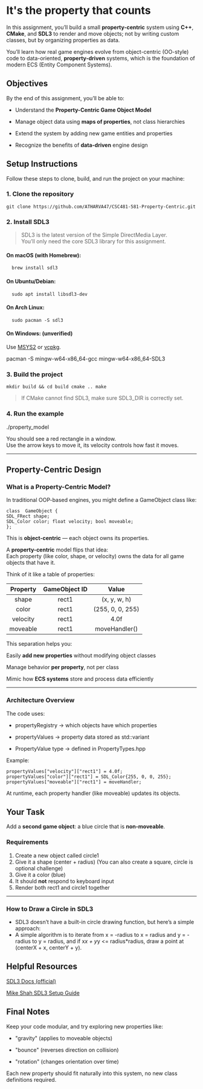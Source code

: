 
# It's the property that counts

In this assignment, you’ll build a small **property-centric** system using **C++**, **CMake**, and **SDL3** to render and move objects;  not by writing custom classes, but by organizing properties as data.

You’ll learn how real game engines evolve from object-centric (OO-style) code to data-oriented, **property-driven** systems, which is the foundation of modern ECS (Entity Component Systems).

## Objectives

By the end of this assignment, you’ll be able to:

 - Understand the **Property-Centric Game Object Model**
    
 - Manage object data using **maps of properties**, not class hierarchies
        
 - Extend the system by adding new game entities and properties
    
 - Recognize the benefits of **data-driven** engine design
    
##  Setup Instructions

Follow these steps to clone, build, and run the project on your machine:

### 1. Clone the repository

	git clone https://github.com/ATHARVA47/CSC481-581-Property-Centric.git

### 2. Install SDL3

> SDL3 is the latest version of the Simple DirectMedia Layer.  
> You’ll only need the core SDL3 library for this assignment.

#### On **macOS** (with Homebrew):

	  brew install sdl3 

#### On **Ubuntu/Debian**:

	  sudo apt install libsdl3-dev 

#### On **Arch Linux**:

	  sudo pacman -S sdl3 

#### On **Windows**: (unverified)

Use [MSYS2](https://www.msys2.org/) or [vcpkg](https://vcpkg.io/).

  pacman -S mingw-w64-x86_64-gcc mingw-w64-x86_64-SDL3 


### 3. Build the project

  `mkdir build && cd build
   cmake ..
   make` 

> If CMake cannot find SDL3, make sure SDL3_DIR is correctly set.

### 4. Run the example

 ./property_model 

You should see a red rectangle in a window.  
Use the arrow keys to move it,  its velocity controls how fast it moves.

----------

## Property-Centric Design

###  What is a Property-Centric Model?

In traditional OOP-based engines, you might define a GameObject class like:

    class  GameObject {
    SDL_FRect shape;
    SDL_Color color; float velocity; bool moveable;
    };

This is **object-centric** — each object owns its properties.

A **property-centric** model flips that idea:  
Each property (like color, shape, or velocity) owns the data for all game objects that have it.

Think of it like a table of properties:

| Property | GameObject ID |       Value      |
|:--------:|:-------------:|:----------------:|
| shape    | rect1         | (x, y, w, h)     |
| color    | rect1         | (255, 0, 0, 255) |
| velocity | rect1         | 4.0f             |
| moveable | rect1         | moveHandler()    |

This separation helps you:

  Easily **add new properties** without modifying object classes
    
  Manage behavior **per property**, not per class
    
  Mimic how **ECS systems** store and process data efficiently
    

----------

###  Architecture Overview

The code uses:

  - propertyRegistry → which objects have which properties
    
  - propertyValues → property data stored as std::variant
    
  - PropertyValue type → defined in PropertyTypes.hpp
    

Example:

    propertyValues["velocity"]["rect1"] = 4.0f;
    propertyValues["color"]["rect1"] = SDL_Color{255, 0, 0, 255};
    propertyValues["moveable"]["rect1"] = moveHandler;

At runtime, each property handler (like moveable) updates its objects.

##  Your Task

Add a **second game object**: a blue circle that is **non-moveable**.

### Requirements

1. Create a new object called circle1  
2. Give it a shape (center + radius) (You can also create a square, circle is optional challenge)
3. Give it a color (blue)  
4. It should **not** respond to keyboard input  
5. Render both rect1 and circle1 together

----------

###  How to Draw a Circle in SDL3

- SDL3 doesn’t have a built-in circle drawing function, but here’s a simple approach:
- A simple algorithm is to iterate from x = -radius to x = radius and y = -radius to y = radius, and if x*x + y*y <= radius*radius, draw a point at (centerX + x, centerY + y).

## Helpful Resources

  [SDL3 Docs (official)](https://wiki.libsdl.org/SDL3/FrontPage)
    
  [Mike Shah SDL3 Setup Guide](https://www.youtube.com/watch?v=kyD5H6w1x-o)

##  Final Notes

Keep your code modular, and try exploring new properties like:

  - "gravity" (applies to moveable objects)
    
  - "bounce" (reverses direction on collision)
    
  - "rotation" (changes orientation over time)
    

Each new property should fit naturally into this system, no new class definitions required.
